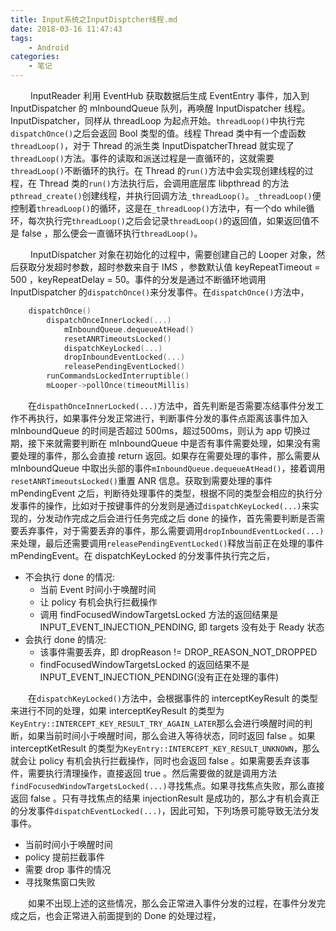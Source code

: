 ```yaml
---
title: Input系统之InputDisptcher线程.md
date: 2018-03-16 11:47:43
tags:
	- Android
categories:
	- 笔记
---
```


&emsp;&emsp; InputReader 利用 EventHub 获取数据后生成 EventEntry 事件，加入到 InputDispatcher 的 mInboundQueue 队列，再唤醒 InputDispatcher 线程。InputDispatcher，同样从 threadLoop 为起点开始。`threadLoop()`中执行完`dispatchOnce()`之后会返回 Bool 类型的值。线程 Thread 类中有一个虚函数 `threadLoop()`，对于 Thread 的派生类 InputDispatcherThread 就实现了`threadLoop()`方法。事件的读取和派送过程是一直循环的，这就需要`threadLoop()`不断循环的执行。在 Thread 的`run()`方法中会实现创建线程的过程，在 Thread 类的`run()`方法执行后，会调用底层库 libpthread 的方法`pthread_create()`创建线程，并执行回调方法`_threadLoop()`。`_threadLoop()`便控制着`threadLoop()`的循环，这是在`_threadLoop()`方法中，有一个do while循环，每次执行完`threadLoop()`之后会记录`threadLoop()`的返回值，如果返回值不是 false ，那么便会一直循环执行`threadLoop()`。

&emsp;&emsp; InputDispatcher 对象在初始化的过程中，需要创建自己的 Looper 对象，然后获取分发超时参数，超时参数来自于 IMS ，参数默认值 keyRepeatTimeout = 500 ，keyRepeatDelay = 50。事件的分发是通过不断循环地调用 InputDispatcher 的`dispatchOnce()`来分发事件。在`dispatchOnce()`方法中，

``` cpp
	dispatchOnce()
		dispatchOnceInnerLocked(...)
			mInboundQueue.dequeueAtHead()
			resetANRTimeoutsLocked()
			dispatchKeyLocked(...)
			dropInboundEventLocked(...)
			releasePendingEventLocked()
		runCommandsLockedInterruptible()
		mLooper->pollOnce(timeoutMillis)
```

&emsp;&emsp;在`dispathOnceInnerLocked(...)`方法中，首先判断是否需要冻结事件分发工作不再执行，如果事件分发正常进行，判断事件分发的事件点距离该事件加入 mInboundQueue 的时间是否超过 500ms，超过500ms，则认为 app 切换过期，接下来就需要判断在 mInboundQueue 中是否有事件需要处理，如果没有需要处理的事件，那么会直接 return 返回。如果存在需要处理的事件，那么需要从 mInboundQueue 中取出头部的事件`mInboundQueue.dequeueAtHead()`，接着调用`resetANRTimeoutsLocked()`重置 ANR 信息。获取到需要处理的事件 mPendingEvent 之后，判断待处理事件的类型，根据不同的类型会相应的执行分发事件的操作，比如对于按键事件的分发则是通过`dispatchKeyLocked(...)`来实现的，分发动作完成之后会进行任务完成之后 done 的操作，首先需要判断是否需要丢弃事件，对于需要丢弃的事件，那么需要调用`dropInboundEventLocked(...)`来处理，最后还需要调用`releasePendingEventLocked()`释放当前正在处理的事件 mPendingEvent。在 dispatchKeyLocked 的分发事件执行完之后，

* 不会执行 done 的情况:
	* 当前 Event 时间小于唤醒时间
	* 让 policy 有机会执行拦截操作
	* 调用 findFocusedWindowTargetsLocked 方法的返回结果是 INPUT_EVENT_INJECTION_PENDING, 即 targets 没有处于 Ready 状态
* 会执行 done 的情况:
	* 该事件需要丢弃，即 dropReason != DROP_REASON_NOT_DROPPED
	* findFocusedWindowTargetsLocked 的返回结果不是 INPUT_EVENT_INJECTION_PENDING(没有正在处理的事件)

&emsp;&emsp;在`dispatchKeyLocked()`方法中，会根据事件的 interceptKeyResult 的类型来进行不同的处理，如果 interceptKeyResult 的类型为`KeyEntry::INTERCEPT_KEY_RESULT_TRY_AGAIN_LATER`那么会进行唤醒时间的判断，如果当前时间小于唤醒时间，那么会进入等待状态，同时返回 false 。如果 interceptKetResult 的类型为`KeyEntry::INTERCEPT_KEY_RESULT_UNKNOWN`，那么就会让 policy 有机会执行拦截操作，同时也会返回 false 。如果需要丢弃该事件，需要执行清理操作，直接返回 true 。然后需要做的就是调用方法`findFocusedWindowTargetsLocked(...)`寻找焦点。如果寻找焦点失败，那么直接返回 false 。只有寻找焦点的结果 injectionResult 是成功的，那么才有机会真正的分发事件`dispatchEventLocked(...)`，因此可知，下列场景可能导致无法分发事件。

* 当前时间小于唤醒时间
* policy 提前拦截事件
* 需要 drop 事件的情况
* 寻找聚焦窗口失败

&emsp;&emsp;如果不出现上述的这些情况，那么会正常进入事件分发的过程，在事件分发完成之后，也会正常进入前面提到的 Done 的处理过程，
